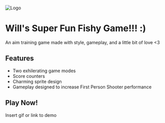 
![Logo](https://codehs.com/uploads/eb42d061160301365991ab5194cd8a54)


# Will's Super Fun Fishy Game!!! :)

An aim training game made with style, gameplay, and a little bit of love <3


## Features

- Two exhilerating game modes
- Score counters
- Charming sprite design
- Gameplay designed to increase First Person Shooter performance


## Play Now!

Insert gif or link to demo

